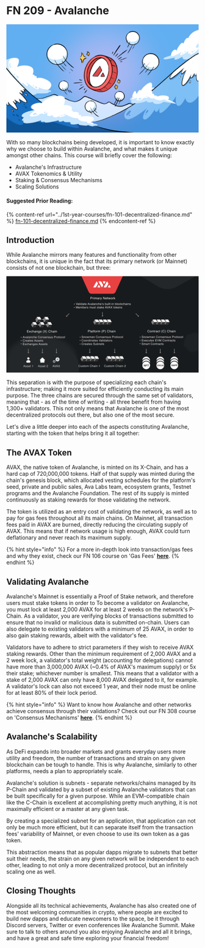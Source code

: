 # FN 209 - Avalanche

![](<../../.gitbook/assets/image (17).png>)

With so many blockchains being developed, it is important to know exactly why we choose to build within Avalanche, and what makes it unique amongst other chains. This course will briefly cover the following:

* Avalanche's Infrastructure
* AVAX Tokenomics & Utility
* Staking & Consensus Mechanisms
* Scaling Solutions

#### Suggested Prior Reading:

{% content-ref url="../1st-year-courses/fn-101-decentralized-finance.md" %}
[fn-101-decentralized-finance.md](../1st-year-courses/fn-101-decentralized-finance.md)
{% endcontent-ref %}

## Introduction

While Avalanche mirrors many features and functionality from other blockchains, it is unique in the fact that its primary network (or Mainnet) consists of not one blockchain, but three:

![Quick Avalanche Mainnet Overview](../../.gitbook/assets/primary-network-b3e87276c00ce9c3f875cf17aaa29422.png)

This separation is with the purpose of specializing each chain's infrastructure; making it more suited for efficiently conducting its main purpose. The three chains are secured through the same set of validators, meaning that - as of the time of writing - all three benefit from having 1,300+ validators. This not only means that Avalanche is one of the most decentralized protocols out there, but also one of the most secure.

Let's dive a little deeper into each of the aspects constituting Avalanche, starting with the token that helps bring it all together:

## The AVAX Token

AVAX, the native token of Avalanche, is minted on its X-Chain, and has a hard cap of 720,000,000 tokens. Half of that supply was minted during the chain's genesis block, which allocated vesting schedules for the platform's seed, private and public sales, Ava Labs team, ecosystem grants, Testnet programs and the Avalanche Foundation. The rest of its supply is minted continuously as staking rewards for those validating the network.

The token is utilized as an entry cost of validating the network, as well as to pay for gas fees throughout all its main chains. On Mainnet, all transaction fees paid in AVAX are burned, directly reducing the circulating supply of AVAX. This means that if network usage is high enough, AVAX could turn deflationary and never reach its maximum supply.

{% hint style="info" %}
For a more in-depth look into transaction/gas fees and why they exist, check our FN 106 course on 'Gas Fees' [**here**](../1st-year-courses/fn-106-gas-fees.md).
{% endhint %}

## Validating Avalanche

Avalanche's Mainnet is essentially a Proof of Stake network, and therefore users must stake tokens in order to To become a validator on Avalanche, you must lock at least 2,000 AVAX for at least 2 weeks on the network's P-Chain. As a validator, you are verifying blocks of transactions submitted to ensure that no invalid or malicious data is submitted on-chain. Users can also delegate to existing validators with a minimum of 25 AVAX, in order to also gain staking rewards, albeit with the validator's fee.

Validators have to adhere to strict parameters if they wish to receive AVAX staking rewards. Other than the minimum requirement of 2,000 AVAX and a 2 week lock, a validator's total weight (accounting for delegations) cannot have more than 3,000,000 AVAX (\~0.4% of AVAX's maximum supply) or 5x their stake; whichever number is smallest. This means that a validator with a stake of 2,000 AVAX can only have 8,000 AVAX delegated to it, for example. A validator's lock can also not exceed 1 year, and their node must be online for at least 80% of their lock period.

{% hint style="info" %}
Want to know how Avalanche and other networks achieve consensus through their validations? Check out our FN 308 course on 'Consensus Mechanisms' [**here**](../3rd-year-courses/fn-308-consensus-mechanisms.md).
{% endhint %}

## Avalanche's Scalability

As DeFi expands into broader markets and grants everyday users more utility and freedom, the number of transactions and strain on any given blockchain can be tough to handle. This is why Avalanche, similarly to other platforms, needs a plan to appropriately scale.

Avalanche's solution is subnets - separate networks/chains managed by its P-Chain and validated by a subset of existing Avalanche validators that can be built specifically for a given purpose. While an EVM-compatible chain like the C-Chain is excellent at accomplishing pretty much anything, it is not maximally efficient or a master at any given task.

By creating a specialized subnet for an application, that application can not only be much more efficient, but it can separate itself from the transaction fees' variability of Mainnet, or even choose to use its own token as a gas token.

This abstraction means that as popular dapps migrate to subnets that better suit their needs, the strain on any given network will be independent to each other, leading to not only a more decentralized protocol, but an infinitely scaling one as well.

## Closing Thoughts

Alongside all its technical achievements, Avalanche has also created one of the most welcoming communities in crypto, where people are excited to build new dapps and educate newcomers to the space, be it through Discord servers, Twitter or even conferences like Avalanche Summit. Make sure to talk to others around you also enjoying Avalanche and all it brings, and have a great and safe time exploring your financial freedom!
